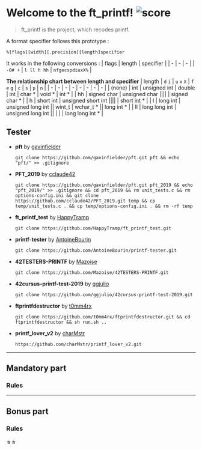 # Welcome to the ft_printf! ![score](https://img.shields.io/badge/0/100-5cb85c?style=for-the-badge) 
> ft_printf is the project, which recodes printf.

A format specifier follows this prototype :  

```
%[flags][width][.precision][length]specifier
```
It works in the following conversions :
| flags | length | specifier |
| - | - | - |
| `-0# +` | `l ll h hh` | `nfgecspdiuxX%` |

**The relationship chart between length and specifier**
| length | `d` `i` |   `u` `x` `X`   |           `f` `e` `g`           | `c` | `s` | `p` | `n` |
|    -   |    -    |        -        |                -                |  -  |  -  |  -  |  -  |
| (none) | int     | unsigned int    | double | int | char * | void * | int * |
|   hh   | signed char | unsigned char ||||                    | signed char * |
|    h   | short int | unsigned short int ||||                 | short int * |
|    l   | long int | unsigned long int || wint_t | wchar_t * || long int * |
|   ll   | long long int | unsigned long int || | | | long long int * |


## Tester

* **pft** by [gavinfielder](https://github.com/gavinfielder)  

    ```shell
    git clone https://github.com/gavinfielder/pft.git pft && echo "pft/" >> .gitignore
    ```

* **PFT_2019** by [cclaude42](https://github.com/cclaude42)  
    
    ```shell
    git clone https://github.com/gavinfielder/pft.git pft_2019 && echo "pft_2019/" >> .gitignore && cd pft_2019 && rm unit_tests.c && rm options-config.ini && git clone https://github.com/cclaude42/PFT_2019.git temp && cp temp/unit_tests.c . && cp temp/options-config.ini . && rm -rf temp
    ```

* **ft_printf_test** by [HappyTramp](https://github.com/HappyTramp)  
    
    ```shell
    git clone https://github.com/HappyTramp/ft_printf_test.git
    ```

* **printf-tester** by [AntoineBourin](https://github.com/AntoineBourin)  
    
    ```shell
    git clone https://github.com/AntoineBourin/printf-tester.git
    ```

* **42TESTERS-PRINTF** by [Mazoise](https://github.com/Mazoise/42TESTERS-PRINTF)  
    
    ```shell
    git clone https://github.com/Mazoise/42TESTERS-PRINTF.git
    ```

* **42cursus-printf-test-2019** by [ggjulio](https://github.com/ggjulio/)  
    
    ```shell
    git clone https://github.com/ggjulio/42cursus-printf-test-2019.git
    ```

* **ftprintfdestructor** by [t0mm4rx](https://github.com/t0mm4rx)  
    
    ```shell
    git clone https://github.com/t0mm4rx/ftprintfdestructor.git && cd ftprintfdestructor && sh run.sh ..
    ```

* **printf_lover_v2** by [charMstr](https://github.com/charMstr/)  
    
    ```shell
    https://github.com/charMstr/printf_lover_v2.git
    ```

---

## Mandatory part

### Rules


---

## Bonus part


### Rules

ㅎㅎ
